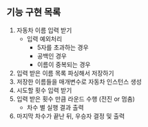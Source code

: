 ## 기능 구현 목록

1. 자동차 이름 입력 받기
    - 입력 예외처리
        - 5자를 초과하는 경우
        - 공백인 경우
        - 이름이 중복되는 경우
2. 입력 받은 이름 목록 파싱해서 저장하기
3. 저장한 이름들을 매개변수로 자동차 인스턴스 생성
4. 시도할 횟수 입력 받기
5. 입력 받은 횟수 만큼 라운드 수행 (전진 or 멈춤)
   - 차수 별 실행 결과 출력
6. 마지막 차수가 끝난 뒤, 우승자 결정 및 출력